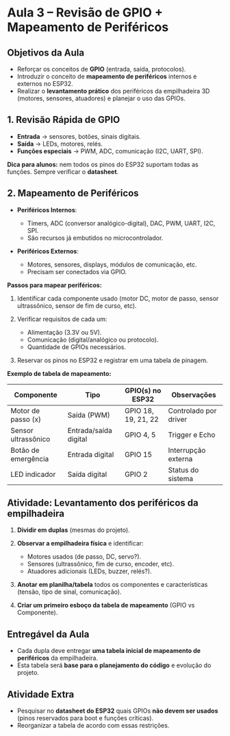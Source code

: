 # Aula 3 – Revisão de GPIO + Mapeamento de Periféricos

## Objetivos da Aula

* Reforçar os conceitos de **GPIO** (entrada, saída, protocolos).
* Introduzir o conceito de **mapeamento de periféricos** internos e externos no ESP32.
* Realizar o **levantamento prático** dos periféricos da empilhadeira 3D (motores, sensores, atuadores) e planejar o uso das GPIOs.

## 1. Revisão Rápida de GPIO

* **Entrada** → sensores, botões, sinais digitais.
* **Saída** → LEDs, motores, relés.
* **Funções especiais** → PWM, ADC, comunicação (I2C, UART, SPI).

**Dica para alunos:** nem todos os pinos do ESP32 suportam todas as funções. Sempre verificar o **datasheet**.


## 2. Mapeamento de Periféricos

* **Periféricos Internos**:

  * Timers, ADC (conversor analógico-digital), DAC, PWM, UART, I2C, SPI.
  * São recursos já embutidos no microcontrolador.

* **Periféricos Externos**:

  * Motores, sensores, displays, módulos de comunicação, etc.
  * Precisam ser conectados via GPIO.

**Passos para mapear periféricos:**

1. Identificar cada componente usado (motor DC, motor de passo, sensor ultrassônico, sensor de fim de curso, etc).
2. Verificar requisitos de cada um:

   * Alimentação (3.3V ou 5V).
   * Comunicação (digital/analógico ou protocolo).
   * Quantidade de GPIOs necessários.
3. Reservar os pinos no ESP32 e registrar em uma tabela de pinagem.

**Exemplo de tabela de mapeamento:**

| Componente          | Tipo                  | GPIO(s) no ESP32    | Observações           |
| ------------------- | --------------------- | ------------------- | --------------------- |
| Motor de passo (x)  | Saída (PWM)           | GPIO 18, 19, 21, 22 | Controlado por driver |
| Sensor ultrassônico | Entrada/saída digital | GPIO 4, 5           | Trigger e Echo        |
| Botão de emergência | Entrada digital       | GPIO 15             | Interrupção externa   |
| LED indicador       | Saída digital         | GPIO 2              | Status do sistema     |


## Atividade: Levantamento dos periféricos da empilhadeira

1. **Dividir em duplas** (mesmas do projeto).
2. **Observar a empilhadeira física** e identificar:

   * Motores usados (de passo, DC, servo?).
   * Sensores (ultrassônico, fim de curso, encoder, etc).
   * Atuadores adicionais (LEDs, buzzer, relés?).
3. **Anotar em planilha/tabela** todos os componentes e características (tensão, tipo de sinal, comunicação).
4. **Criar um primeiro esboço da tabela de mapeamento** (GPIO vs Componente).


## Entregável da Aula

* Cada dupla deve entregar **uma tabela inicial de mapeamento de periféricos** da empilhadeira.
* Esta tabela será **base para o planejamento do código** e evolução do projeto.


## Atividade Extra

* Pesquisar no **datasheet do ESP32** quais GPIOs **não devem ser usados** (pinos reservados para boot e funções críticas).
* Reorganizar a tabela de acordo com essas restrições.

